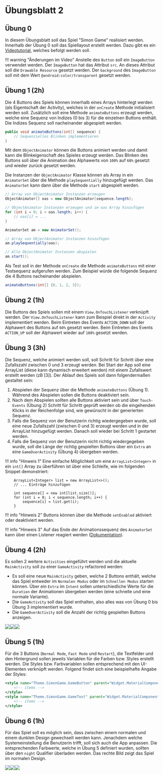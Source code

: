# Übungsblatt 2

## Übung 0

In diesem Übungsblatt soll das Spiel "Simon Game" realisiert werden. Innerhalb der Übung 0 soll das Spiellayout erstellt werden. Dazu gibt es ein [Videotutorial](https://www.youtube.com/watch?v=uvath6G45V4), welches befolgt werden soll.

!!! warning "Änderungen im Video"
    Anstelle des `Button` soll ein `ImageButton` verwendet werden. Der `ImageButton` hat das Attribut `src`. An dieses Attribut soll die `Drawable Resource` gesetzt werden. Der `background` des `ImageButton` soll mit dem Wert `@android:color/transparent` gesetzt werden.

## Übung 1 (2h)

Die 4 Buttons des Spiels können innerhalb eines Arrays hinterlegt werden (als Eigentschaft der Activity), welches in der `onCreate` Methode initialisiert werden soll. Zusätzlich soll eine Methode `animateButtons` erzeugt werden, welche eine Sequenz von Indizes (0 bis 3) für die einzelnen Buttons enthält. Die Indizes Sequenz soll nacheinander abgespielt werden.

```java
public void animateButtons(int[] sequence) {
    // Sequenzielles Blinken implementieren
}
```

Mit dem `ObjectAnimator` können die Buttons animiert werden und damit kann die Blinkeigenschaft des Spieles erzeugt werden. Das Blinken des Buttons soll über die Animation des Alphawerts von `100%` auf `60%` gesetzt und wieder zurück gesetzt werden.

Die Instanzen der `ObjectAnimator` Klasse können als Array in ein `AnimatorSet` über die Methode `playSequentially` hinzugefügt werden. Das `AnimatorSet` kann dann über die Methode `start` abgespielt werden.

```java
// Array von ObjectAnimator Instanzen erzeugen
ObjectAnimator[] oas = new ObjectAnimator[sequence.length];

// ObjectAnimator Instanzen erzeugen und im oas Array hinzufügen
for (int i = 0; i < oas.length; i++) {
    // oas[i] = ...
}

AnimatorSet am = new AnimatorSet();

// Array von ObjectAnimator Instanzen hinzufügen
am.playSequentially(oas); 

// Alle ObjectAnimator Instanzen abspielen
am.start();
```

Als Test soll in der Methode `onCreate` die Methode `animateButtons` mit einer Testsequenz aufgerufen werden. Zum Beispiel würde die folgende Sequenz die 4 Buttons nacheinander abspielen.

```java
animateButtons(int[] {0, 1, 2, 3});
```

## Übung 2 (1h)

Die Buttons des Spiels sollen mit einem `View.OnTouchListener` verknüpft werden. Der `View.OnTouchListener` kann zum Beispiel direkt in der `Activity` implementiert werden. Beim Eintreten des Events `ACTION_DOWN` soll der Alphawert des Buttons auf `60%` gesetzt werden. Beim Eintreten des Events `ACTION_UP` soll der Alphawert wieder auf `100%` gesetzt werden.

## Übung 3 (3h)

Die Sequenz, welche animiert werden soll, soll Schritt für Schritt über eine Zufallszahl zwischen 0 und 3 erzeugt werden. Bei Start der App soll eine ArrayList (diese kann dynamisch erweitert werden) mit einem Zufallswert erstellt werden (zB [3]). Der Ablauf des Spiels soll dann folgendermaßen gestaltet sein:

 1. Abspielen der Sequenz über die Methode `animateButtons` (Übung 1). Während des Abspielen sollen die Buttons deaktiviert sein.
 2. Nach dem Abspielen sollten alle Buttons aktiviert sein und über `Touch-Events` (Übung 2) Schritt für Schritt geprüft werden ob die eingehenden Klicks in der Reichenfolge sind, wie gewünscht in der generierten Sequenz.
 3. Falls die Sequenz von der Benutzerin richtig wiedergegeben wurde, soll eine neue Zufallszahl (zwischen 0 und 3) erzeugt werden und in der ArrayList hinzugefügt werden. Danach soll wieder bei Schritt 1 gestartet werden.
 4. Falls die Sequenz von der Benutzerin nicht richtig wiedergegeben wurde, soll die Länge der richtig gespielten Buttons über ein `Extra` an eine `GameOverActivity` (Übung 4) übergeben werden.


!!! info "Hinweis 1"
    Eine einfache Möglichkeit um eine `ArrayList<Integer>` in ein `int[]` Array zu überführen ist über eine Schleife, wie im folgenden Snippet demonstriert:

        ArrayList<Integer> list = new ArrayList<>();
        // ... Einträge hinzufügen
        
        int sequence[] = new int[list.size()];
        for (int i = 0; i < sequence.length; i++) {
            sequence[i] = list.get(i);
        }

!!! info "Hinweis 2"
    Buttons können über die Methode `setEnabled` aktiviert oder deaktiviert werden.

!!! info "Hinweis 3"
    Auf das Ende der Animationssequenz des `AnimatorSet` kann über einen Listener reagiert werden ([Dokumentation](https://developer.android.com/guide/topics/graphics/prop-animation?hl=en#listeners)).

## Übung 4 (2h)

Es sollen 2 weitere `Activities` eingeführt werden und die aktuelle `MainActivity` soll zu einer `GameActivity` refactored werden:

 - Es soll eine neue `MainActivity` geben, welche 2 Buttons enthält, welche das Spiel entweder im `Normalen Modus` oder im `Schnellen Modus` starten können. Über ein `Extra` im `Intent` sollen unterschiedliche Werte für die `Duration` der Animationen übergeben werden (eine schnelle und eine normale Variante).
 - Die `GameActivity` soll das Spiel enthalten, also alles was von Übung 0 bis Übung 3 implementiert wurde.
 - Die `GameOverActivity` soll die Anzahl der richtig gespielten Buttons anzeigen.

<div style="display:flex;">
    <img src="../images/02-Start-framed.png">
    <img src="../images/02-Game-framed.png">
    <img src="../images/02-GameOver-framed.png">
</div>

## Übung 5 (1h)

Für die 3 Buttons (`Normal Mode`, `Fast Mode` und `Restart`), die Textfelder und den Hintergrund sollen jeweils Variablen für die Farben bzw. Styles erstellt werden. Die Styles bzw. Farbvariablen sollen entsprechend mit den UI-Elementen verknüpft werden. Folgend findet sich eine beispielhafte Angabe der Styles:

```xml
<style name="Theme.SimonGame.GameButton" parent="Widget.MaterialComponents.Button">
    <!-- items -->
</style>
<style name="Theme.SimonGame.GameText" parent="Widget.MaterialComponents.TextView">
    <!-- items -->
</style>
```

## Übung 6 (1h)

Für das Spiel soll es möglich sein, dass zwischen einem normalen und einem dunklen Design gewechselt werden kann. Jenachdem welche Systemeinstellung die Benutzerin trifft, soll sich auch die App anpassen. Die entsprechenden Farbwerte, welche in Übung 5 definiert wurden, sollten über den `night` Qualifier überladen werden. Das rechte Bild zeigt das Spiel im normalen Design.

<div style="display:flex;">
    <img src="../images/02-lightmode-framed.png">
    <img src="../images/02-darkmode-framed.png">
    <img src="../images/02-Game-light-framed.png">
</div>
